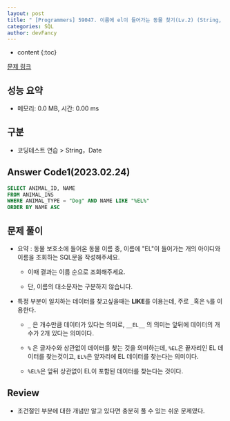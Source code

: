 ```yaml
---
layout: post
title: " [Programmers] 59047. 이름에 el이 들어가는 동물 찾기(Lv.2) (String, Date) "
categories: SQL
author: devFancy
---
```

* content
{:toc}

[문제 링크](https://school.programmers.co.kr/learn/courses/30/lessons/59047)

## 성능 요약

* 메모리: 0.0 MB, 시간: 0.00 ms

## 구분

* 코딩테스트 연습 > String，Date

## Answer Code1(2023.02.24)

```sql
SELECT ANIMAL_ID, NAME
FROM ANIMAL_INS
WHERE ANIMAL_TYPE = "Dog" AND NAME LIKE "%EL%"  
ORDER BY NAME ASC
```

## 문제 풀이

* 요약 : 동물 보호소에 들어온 동물 이름 중, 이름에 "EL"이 들어가는 개의 아이디와 이름을 조회하는 SQL문을 작성해주세요.

  * 이때 결과는 이름 순으로 조회해주세요. 
  
  * 단, 이름의 대소문자는 구분하지 않습니다.

* 특정 부분이 일치하는 데이터를 찾고싶을때는 **LIKE**를 이용는데, 주로 `_`혹은 `%`를 이용한다.

    * `_` 은 개수만큼 데이터가 있다는 의미로, `__EL__` 의 의미는 앞뒤에 데이터의 개수가 2개 있다는 의미이다.

    * `%` 은 글자수와 상관없이 데이터를 찾는 것을 의미하는데, `%EL`은 끝자리인 EL 데이터를 찾는것이고, `EL%`은 앞자리에 EL 데이터를 찾는다는 의미이다.

    * `%EL%`은 앞뒤 상관없이 EL이 포함된 데이터를 찾는다는 것이다.

## Review

* 조건절인 부분에 대한 개념만 알고 있다면 충분히 풀 수 있는 쉬운 문제였다.